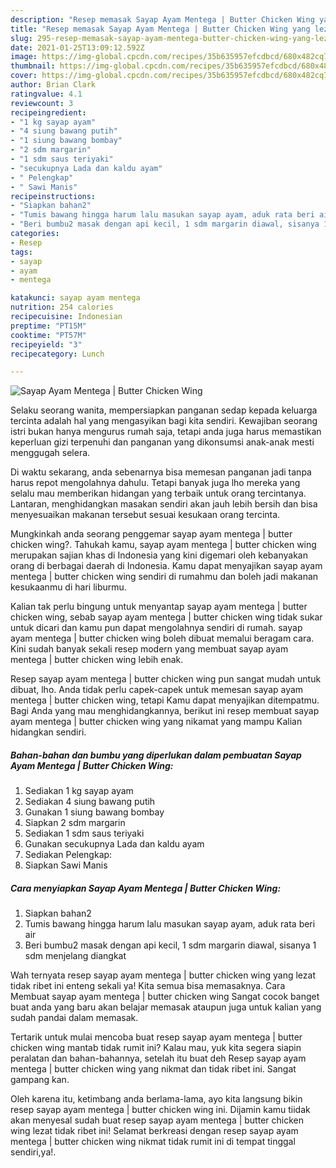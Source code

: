 ```yaml
---
description: "Resep memasak Sayap Ayam Mentega | Butter Chicken Wing yang lezat dan Mudah Dibuat"
title: "Resep memasak Sayap Ayam Mentega | Butter Chicken Wing yang lezat dan Mudah Dibuat"
slug: 295-resep-memasak-sayap-ayam-mentega-butter-chicken-wing-yang-lezat-dan-mudah-dibuat
date: 2021-01-25T13:09:12.592Z
image: https://img-global.cpcdn.com/recipes/35b635957efcdbcd/680x482cq70/sayap-ayam-mentega-butter-chicken-wing-foto-resep-utama.jpg
thumbnail: https://img-global.cpcdn.com/recipes/35b635957efcdbcd/680x482cq70/sayap-ayam-mentega-butter-chicken-wing-foto-resep-utama.jpg
cover: https://img-global.cpcdn.com/recipes/35b635957efcdbcd/680x482cq70/sayap-ayam-mentega-butter-chicken-wing-foto-resep-utama.jpg
author: Brian Clark
ratingvalue: 4.1
reviewcount: 3
recipeingredient:
- "1 kg sayap ayam"
- "4 siung bawang putih"
- "1 siung bawang bombay"
- "2 sdm margarin"
- "1 sdm saus teriyaki"
- "secukupnya Lada dan kaldu ayam"
- " Pelengkap"
- " Sawi Manis"
recipeinstructions:
- "Siapkan bahan2"
- "Tumis bawang hingga harum lalu masukan sayap ayam, aduk rata beri air"
- "Beri bumbu2 masak dengan api kecil, 1 sdm margarin diawal, sisanya 1 sdm menjelang diangkat"
categories:
- Resep
tags:
- sayap
- ayam
- mentega

katakunci: sayap ayam mentega 
nutrition: 254 calories
recipecuisine: Indonesian
preptime: "PT15M"
cooktime: "PT57M"
recipeyield: "3"
recipecategory: Lunch

---
```



![Sayap Ayam Mentega | Butter Chicken Wing](https://img-global.cpcdn.com/recipes/35b635957efcdbcd/680x482cq70/sayap-ayam-mentega-butter-chicken-wing-foto-resep-utama.jpg)

Selaku seorang wanita, mempersiapkan panganan sedap kepada keluarga tercinta adalah hal yang mengasyikan bagi kita sendiri. Kewajiban seorang istri bukan hanya mengurus rumah saja, tetapi anda juga harus memastikan keperluan gizi terpenuhi dan panganan yang dikonsumsi anak-anak mesti menggugah selera.

Di waktu  sekarang, anda sebenarnya bisa memesan panganan jadi tanpa harus repot mengolahnya dahulu. Tetapi banyak juga lho mereka yang selalu mau memberikan hidangan yang terbaik untuk orang tercintanya. Lantaran, menghidangkan masakan sendiri akan jauh lebih bersih dan bisa menyesuaikan makanan tersebut sesuai kesukaan orang tercinta. 



Mungkinkah anda seorang penggemar sayap ayam mentega | butter chicken wing?. Tahukah kamu, sayap ayam mentega | butter chicken wing merupakan sajian khas di Indonesia yang kini digemari oleh kebanyakan orang di berbagai daerah di Indonesia. Kamu dapat menyajikan sayap ayam mentega | butter chicken wing sendiri di rumahmu dan boleh jadi makanan kesukaanmu di hari liburmu.

Kalian tak perlu bingung untuk menyantap sayap ayam mentega | butter chicken wing, sebab sayap ayam mentega | butter chicken wing tidak sukar untuk dicari dan kamu pun dapat mengolahnya sendiri di rumah. sayap ayam mentega | butter chicken wing boleh dibuat memalui beragam cara. Kini sudah banyak sekali resep modern yang membuat sayap ayam mentega | butter chicken wing lebih enak.

Resep sayap ayam mentega | butter chicken wing pun sangat mudah untuk dibuat, lho. Anda tidak perlu capek-capek untuk memesan sayap ayam mentega | butter chicken wing, tetapi Kamu dapat menyajikan ditempatmu. Bagi Anda yang mau menghidangkannya, berikut ini resep membuat sayap ayam mentega | butter chicken wing yang nikamat yang mampu Kalian hidangkan sendiri.

<!--inarticleads1-->

##### Bahan-bahan dan bumbu yang diperlukan dalam pembuatan Sayap Ayam Mentega | Butter Chicken Wing:

1. Sediakan 1 kg sayap ayam
1. Sediakan 4 siung bawang putih
1. Gunakan 1 siung bawang bombay
1. Siapkan 2 sdm margarin
1. Sediakan 1 sdm saus teriyaki
1. Gunakan secukupnya Lada dan kaldu ayam
1. Sediakan  Pelengkap:
1. Siapkan  Sawi Manis




<!--inarticleads2-->

##### Cara menyiapkan Sayap Ayam Mentega | Butter Chicken Wing:

1. Siapkan bahan2
1. Tumis bawang hingga harum lalu masukan sayap ayam, aduk rata beri air
1. Beri bumbu2 masak dengan api kecil, 1 sdm margarin diawal, sisanya 1 sdm menjelang diangkat




Wah ternyata resep sayap ayam mentega | butter chicken wing yang lezat tidak ribet ini enteng sekali ya! Kita semua bisa memasaknya. Cara Membuat sayap ayam mentega | butter chicken wing Sangat cocok banget buat anda yang baru akan belajar memasak ataupun juga untuk kalian yang sudah pandai dalam memasak.

Tertarik untuk mulai mencoba buat resep sayap ayam mentega | butter chicken wing mantab tidak rumit ini? Kalau mau, yuk kita segera siapin peralatan dan bahan-bahannya, setelah itu buat deh Resep sayap ayam mentega | butter chicken wing yang nikmat dan tidak ribet ini. Sangat gampang kan. 

Oleh karena itu, ketimbang anda berlama-lama, ayo kita langsung bikin resep sayap ayam mentega | butter chicken wing ini. Dijamin kamu tiidak akan menyesal sudah buat resep sayap ayam mentega | butter chicken wing lezat tidak ribet ini! Selamat berkreasi dengan resep sayap ayam mentega | butter chicken wing nikmat tidak rumit ini di tempat tinggal sendiri,ya!.

